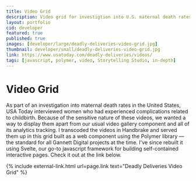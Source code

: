 ```yaml
---
title: Video Grid
description: Video grid for investigtion into U.S. maternal death rates
layout: portfolio
cid: developer
featured: true
published: true
images: [developer/large/deadly-deliveries-video-grid.jpg]
thumbnail: developer/small/deadly-deliveries-video-grid.jpg
link: https://www.usatoday.com/deadly-deliveries/videos/
tags: [javascript, polymer, video, Storytelling Studio, in-depth]
---
```


# Video Grid

As part of an investigation into maternal death rates in the United States, USA Today interviewed women who had experienced complications related to childbirth. Because of the sensitive nature of these videos, we wanted a way to display them apart from our usual video gallery component and all of its analytics tracking. I transcoded the videos in Handbrake and served them up in this grid built as a web component using the Polymer library — the standard for all Gannett Digital projects at the time. I've since rebuilt it using Svelte, our go-to javascript framework for building self-contained interactive pages. Check it out at the link below.

{% include external-link.html url=page.link text="Deadly Deliveries Video Grid" %}
